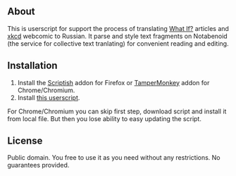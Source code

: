 ## About

This is userscript for support the process of translating [What If?](http://what-if.xkcd.com) articles and [xkcd](http://xkcd.com) webcomic to Russian. It parse and style text fragments on Notabenoid (the service for collective text tranlating) for convenient reading and editing.

## Installation

1. Install the [Scriptish](https://addons.mozilla.org/ru/firefox/addon/scriptish/) addon for Firefox or [TamperMonkey](http://tampermonkey.net/#download) addon for Chrome/Chromium.
2. Install [this userscript](https://github.com/whatifrussian/notabenoid_markdown/raw/master/notabenoid_markdown.user.js).

For Chrome/Chromium you can skip first step, download script and install it from local file. But then you lose ability to easy updating the script.

## License

Public domain. You free to use it as you need without any restrictions. No guarantees provided.
